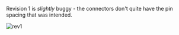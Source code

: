 Revision 1 is *slightly* buggy - the connectors don't quite have the pin spacing that was intended.

![rev1](../master/pics/rev1.jpg)
